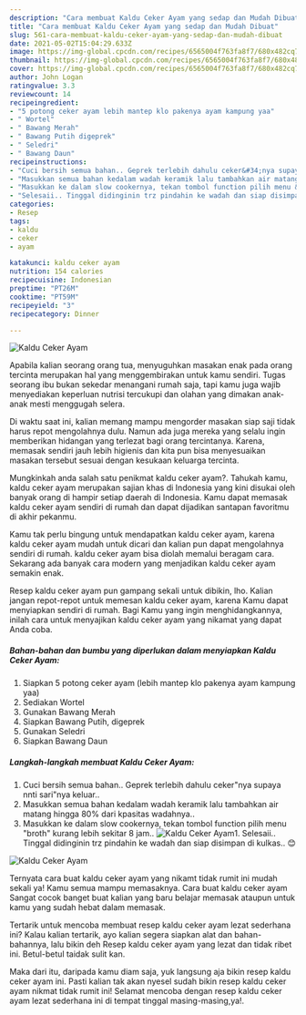 ```yaml
---
description: "Cara membuat Kaldu Ceker Ayam yang sedap dan Mudah Dibuat"
title: "Cara membuat Kaldu Ceker Ayam yang sedap dan Mudah Dibuat"
slug: 561-cara-membuat-kaldu-ceker-ayam-yang-sedap-dan-mudah-dibuat
date: 2021-05-02T15:04:29.633Z
image: https://img-global.cpcdn.com/recipes/6565004f763fa8f7/680x482cq70/kaldu-ceker-ayam-foto-resep-utama.jpg
thumbnail: https://img-global.cpcdn.com/recipes/6565004f763fa8f7/680x482cq70/kaldu-ceker-ayam-foto-resep-utama.jpg
cover: https://img-global.cpcdn.com/recipes/6565004f763fa8f7/680x482cq70/kaldu-ceker-ayam-foto-resep-utama.jpg
author: John Logan
ratingvalue: 3.3
reviewcount: 14
recipeingredient:
- "5 potong ceker ayam lebih mantep klo pakenya ayam kampung yaa"
- " Wortel"
- " Bawang Merah"
- " Bawang Putih digeprek"
- " Seledri"
- " Bawang Daun"
recipeinstructions:
- "Cuci bersih semua bahan.. Geprek terlebih dahulu ceker&#34;nya supaya nnti sari&#34;nya keluar.."
- "Masukkan semua bahan kedalam wadah keramik lalu tambahkan air matang hingga 80% dari kpasitas wadahnya.."
- "Masukkan ke dalam slow cookernya, tekan tombol function pilih menu &#34;broth&#34; kurang lebih sekitar 8 jam.."
- "Selesaii.. Tinggal didinginin trz pindahin ke wadah dan siap disimpan di kulkas.. 😊"
categories:
- Resep
tags:
- kaldu
- ceker
- ayam

katakunci: kaldu ceker ayam 
nutrition: 154 calories
recipecuisine: Indonesian
preptime: "PT26M"
cooktime: "PT59M"
recipeyield: "3"
recipecategory: Dinner

---
```



![Kaldu Ceker Ayam](https://img-global.cpcdn.com/recipes/6565004f763fa8f7/680x482cq70/kaldu-ceker-ayam-foto-resep-utama.jpg)

Apabila kalian seorang orang tua, menyuguhkan masakan enak pada orang tercinta merupakan hal yang menggembirakan untuk kamu sendiri. Tugas seorang ibu bukan sekedar menangani rumah saja, tapi kamu juga wajib menyediakan keperluan nutrisi tercukupi dan olahan yang dimakan anak-anak mesti menggugah selera.

Di waktu  saat ini, kalian memang mampu mengorder masakan siap saji tidak harus repot mengolahnya dulu. Namun ada juga mereka yang selalu ingin memberikan hidangan yang terlezat bagi orang tercintanya. Karena, memasak sendiri jauh lebih higienis dan kita pun bisa menyesuaikan masakan tersebut sesuai dengan kesukaan keluarga tercinta. 



Mungkinkah anda salah satu penikmat kaldu ceker ayam?. Tahukah kamu, kaldu ceker ayam merupakan sajian khas di Indonesia yang kini disukai oleh banyak orang di hampir setiap daerah di Indonesia. Kamu dapat memasak kaldu ceker ayam sendiri di rumah dan dapat dijadikan santapan favoritmu di akhir pekanmu.

Kamu tak perlu bingung untuk mendapatkan kaldu ceker ayam, karena kaldu ceker ayam mudah untuk dicari dan kalian pun dapat mengolahnya sendiri di rumah. kaldu ceker ayam bisa diolah memalui beragam cara. Sekarang ada banyak cara modern yang menjadikan kaldu ceker ayam semakin enak.

Resep kaldu ceker ayam pun gampang sekali untuk dibikin, lho. Kalian jangan repot-repot untuk memesan kaldu ceker ayam, karena Kamu dapat menyiapkan sendiri di rumah. Bagi Kamu yang ingin menghidangkannya, inilah cara untuk menyajikan kaldu ceker ayam yang nikamat yang dapat Anda coba.

<!--inarticleads1-->

##### Bahan-bahan dan bumbu yang diperlukan dalam menyiapkan Kaldu Ceker Ayam:

1. Siapkan 5 potong ceker ayam (lebih mantep klo pakenya ayam kampung yaa)
1. Sediakan  Wortel
1. Gunakan  Bawang Merah
1. Siapkan  Bawang Putih, digeprek
1. Gunakan  Seledri
1. Siapkan  Bawang Daun




<!--inarticleads2-->

##### Langkah-langkah membuat Kaldu Ceker Ayam:

1. Cuci bersih semua bahan.. Geprek terlebih dahulu ceker&#34;nya supaya nnti sari&#34;nya keluar..
1. Masukkan semua bahan kedalam wadah keramik lalu tambahkan air matang hingga 80% dari kpasitas wadahnya..
1. Masukkan ke dalam slow cookernya, tekan tombol function pilih menu &#34;broth&#34; kurang lebih sekitar 8 jam..
<img src="//assets-global.cpcdn.com/assets/icons/button_play-2c75c40dde080a61004c1f40b05d8f140eaff45d7e9e6481dc71c63d2e7c4909.png" alt="Kaldu Ceker Ayam">1. Selesaii.. Tinggal didinginin trz pindahin ke wadah dan siap disimpan di kulkas.. 😊
<img src="//assets-global.cpcdn.com/assets/icons/button_play-2c75c40dde080a61004c1f40b05d8f140eaff45d7e9e6481dc71c63d2e7c4909.png" alt="Kaldu Ceker Ayam">



Ternyata cara buat kaldu ceker ayam yang nikamt tidak rumit ini mudah sekali ya! Kamu semua mampu memasaknya. Cara buat kaldu ceker ayam Sangat cocok banget buat kalian yang baru belajar memasak ataupun untuk kamu yang sudah hebat dalam memasak.

Tertarik untuk mencoba membuat resep kaldu ceker ayam lezat sederhana ini? Kalau kalian tertarik, ayo kalian segera siapkan alat dan bahan-bahannya, lalu bikin deh Resep kaldu ceker ayam yang lezat dan tidak ribet ini. Betul-betul taidak sulit kan. 

Maka dari itu, daripada kamu diam saja, yuk langsung aja bikin resep kaldu ceker ayam ini. Pasti kalian tak akan nyesel sudah bikin resep kaldu ceker ayam nikmat tidak rumit ini! Selamat mencoba dengan resep kaldu ceker ayam lezat sederhana ini di tempat tinggal masing-masing,ya!.


